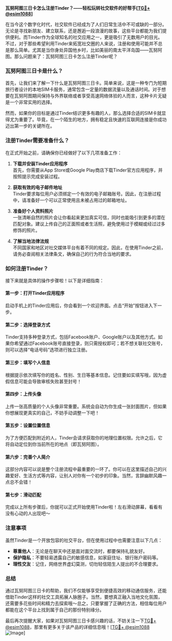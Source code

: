 **瓦努阿图三日卡怎么注册Tinder？——轻松玩转社交软件的好帮手[[TG💪+ @esim1088](https://t.me/s/esim1088)]**

在当今这个数字化时代，社交软件已经成为了人们日常生活中不可或缺的一部分。无论是寻找新朋友、建立联系，还是邂逅一段浪漫的故事，这些平台都能为我们提供便利。而Tinder作为全球知名的社交应用之一，更是吸引了无数用户的目光。不过，对于那些希望利用Tinder来拓宽社交圈的人来说，注册和使用可能并不总是那么简单。尤其是当你身处异国他乡时，比如美丽的南太平洋岛国——瓦努阿图。那么问题来了：瓦努阿图三日卡怎么注册Tinder呢？

### 瓦努阿图三日卡是什么？

首先，让我们来了解一下什么是瓦努阿图三日卡。简单来说，这是一种专门为短期旅行者设计的本地SIM卡服务，通常包含一定量的数据流量以及通话时间。对于想要在瓦努阿图期间保持与外界联络或者享受高速网络体验的人而言，这种卡片无疑是一个非常实用的选择。

然而，如果你的目标是通过Tinder结识更多有趣的人，那么选择合适的SIM卡就显得尤为重要了。毕竟，在一个陌生的地方，拥有稳定且快速的互联网连接是你成功迈出第一步的关键所在。

### 注册Tinder需要准备什么？

在正式开始之前，请确保你已经做好了以下几项准备工作：

1. **下载并安装Tinder应用程序**  
   首先，你需要从App Store或Google Play商店下载Tinder官方应用程序，并按照提示完成安装过程。

2. **获取有效的电子邮件地址**  
   Tinder要求每位用户必须绑定一个有效的电子邮箱账号。因此，在注册过程中，请准备好一个可以正常使用且未被占用过的邮箱地址。

3. **准备好个人资料照片**  
   一张清晰自然的照片会让你看起来更加真实可信，同时也能吸引到更多的潜在匹配对象。建议上传自己的正面照或者生活照，避免使用过于模糊或经过过多修饰的照片。

4. **了解当地法律法规**  
   不同国家和地区对社交媒体平台有着不同的规定。因此，在使用Tinder之前，请务必查阅相关法律条文，确保自己的行为符合当地的要求。

### 如何注册Tinder？

接下来就是具体的操作步骤啦！以下是详细指南：

#### 第一步：打开Tinder应用程序
启动手机上的Tinder应用后，你会看到一个欢迎界面。点击“开始”按钮进入下一步。

#### 第二步：选择登录方式
Tinder支持多种登录方式，包括Facebook账户、Google账户以及其他方式。如果你希望通过Facebook账号直接登录，则只需授权即可；若不想关联社交账号，则可以选择“电话号码”选项进行独立注册。

#### 第三步：填写个人信息
根据提示依次填写你的姓名、性别、生日等基本信息。记住要如实填写哦，因为虚假信息可能会导致审核失败甚至封号！

#### 第四步：上传头像
上传一张高质量的个人头像非常重要。系统会自动为你生成一张封面图片，但如果你想展现更真实的自己，不妨手动调整一下吧！

#### 第五步：设置位置信息
为了方便匹配到附近的人，Tinder会请求获取你的地理位置权限。允许之后，它将自动定位到你当前所在的地点（即瓦努阿图）。

#### 第六步：完善个人简介
这部分内容可以说是整个注册流程中最重要的一环了。你可以在这里描述自己的兴趣爱好、生活方式等内容，让别人对你有一个初步的印象。当然，言辞幽默风趣一点总不会错！

#### 第七步：滑动匹配
完成以上所有步骤后，你就可以正式开始使用Tinder啦！左右滑动屏幕，看看有没有心动的人出现吧～

### 注意事项

虽然Tinder是一个开放包容的社交平台，但在使用过程中也需要注意以下几点：

- **尊重他人**：无论是在聊天中还是面对面交流时，都要保持礼貌友好。
- **保护隐私**：不要轻易透露自己的敏感信息，如家庭住址、银行账户密码等。
- **理性交友**：记住，网络世界虚幻莫测，切勿轻信陌生人提出的不合理要求。

### 总结

通过瓦努阿图三日卡的帮助，我们不仅能够享受到便捷高效的移动通信服务，还能借助Tinder这样的社交工具拓展人脉圈子。当然，要想真正融入当地文化氛围，还需要多花些时间和精力去探索哦～总之，只要掌握了正确的方法，相信每位用户都能在这个平台上找到属于自己的那份特别缘分。

最后再次提醒大家，如果对瓦努阿图三日卡感兴趣的话，不妨关注一下[TG💪+ @esim1088](https://t.me/s/esim1088)，那里有更多关于该产品的详细信息哦！[[TG💪+ @esim1088](https://t.me/s/esim1088) ![Image](https://i.postimg.cc/4NQfJmqS/Snipaste-2025-05-13-00-14-12.png)]